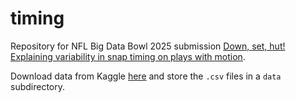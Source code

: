 # timing

Repository for NFL Big Data Bowl 2025 submission [Down, set, hut! Explaining variability in snap timing on plays with motion](https://www.kaggle.com/code/tindata/down-set-hut).

Download data from Kaggle [here](https://www.kaggle.com/competitions/nfl-big-data-bowl-2025/data) and store the `.csv` files in a `data` subdirectory.
